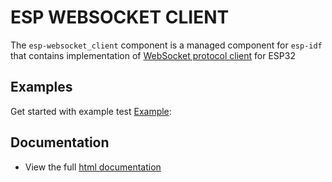 # ESP WEBSOCKET CLIENT

The `esp-websocket_client` component is a managed component for `esp-idf` that contains implementation of [WebSocket protocol client](https://datatracker.ietf.org/doc/html/rfc6455) for ESP32

## Examples

Get started with example test [Example](examples/README.md):

## Documentation

* View the full [html documentation](https://espressif.github.io/esp-protocols/esp_websocket_client/index.html)
